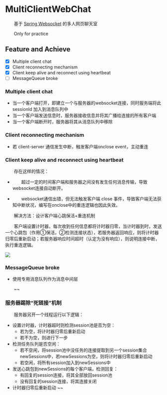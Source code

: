 <style>
p{
	text-indent: 2em; /*首行缩进*/
}
</style>
# MultiClientWebChat
基于 [Spring Websocket][1] 的多人网页聊天室

Only for practice

[1]:https://docs.spring.io/spring/docs/current/spring-framework-reference/html/websocket.html "sad"
## Feature and Achieve

- [x] Multiple client chat
- [x] Client reconnecting mechanism
- [x] Client keep alive and reconnect using heartbeat
- [ ] MessageQueue broke

### Multiple client chat
- 当一个客户端打开，即建立一个与服务器的websocket连接，同时服务端将此 sessionId 加入到消息队列中 
- 当一个客户端发送信息时，服务器接收信息并将其广播给连接的所有客户端
- 当一个客户端断开时，服务器将其从消息队列中移除

### Client reconnecting mechanism
- 若 client-server 通信发生中断，触发客户端onclose event，主动重连

### Client keep alive and reconnect using heartbeat

存在这样的情况：

- 超过一定的时间客户端和服务器之间没有发生任何消息传输，导致websocket连接自动断开。

- websocket通信出错，但无法触发客户端 close 事件，导致客户端无法获知中断状况，编写在onclose中的重连逻辑也因此失效。

解决方法：设计客户端心跳保活+重连机制

客户端设置计时器，每次收到任何信息都将计时器归零，当计时器到时，发送一个心跳包（作用①保活，②检测连接状态），若服务器返回响应，则将计时器归零后重新启动；若服务器响应时间超时（认定为没有响应），则说明连接中断，执行重连逻辑。

<img src="http://otaivnlxc.bkt.clouddn.com/image/2017/07/websocket-%E5%AE%A2%E6%88%B7%E7%AB%AF%E4%BF%9D%E6%B4%BB+%E9%87%8D%E8%BF%9E%E6%9C%BA%E5%88%B6%E8%AE%BE%E8%AE%A1.png">

### MessageQueue broke
- 使用专用消息队列作为消息中间层

~~
### 服务器踢除“死链接”机制

服务器另开一个线程运行以下逻辑：  
- 设置计时器，计时器超时则检测session池是否为空：
    - 若为空，将计时器归零后重新启动   
    - 若不为空，则进行下一步   
- 检测任务队列是否空闲： 
    - 若不空闲，将session池中没任务的连接提取到另一个session集合newSessions中，若newSessions为空，则将计时器归零后重新启动
    - 若空闲，将所有session加入到newSessions中   
- 发送心跳包到newSessions的每个客户端，检测回复：
    - 有回复的session连接，将其全部放回session池
    - 没有回复的session连接，将其连接关闭   
- 计时器归零后重新启动
~~
